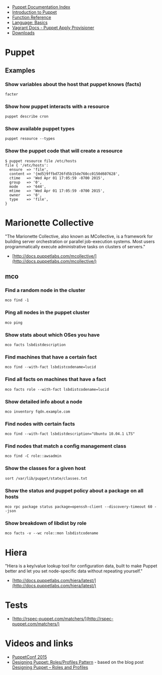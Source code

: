 - [Puppet Documentation Index](https://docs.puppetlabs.com/puppet/)
- [Introduction to Puppet](https://docs.puppetlabs.com/guides/introduction.html)
- [Function Reference](https://docs.puppetlabs.com/references/latest/function.html)
- [Language: Basics](https://docs.puppetlabs.com/puppet/latest/reference/lang_summary.html)
- [Vagrant Docs - Puppet Apply Provisioner](https://docs.vagrantup.com/v2/provisioning/puppet_apply.html)
- [Downloads](https://puppetlabs.com/misc/download-options-get)

# Puppet
## Examples
### Show variables about the host that puppet knows (facts)

```
facter
```

### Show how puppet interacts with a resource

```
puppet describe cron
```

### Show available puppet types

```
puppet resource --types
```

### Show the puppet code that will create a resource

```
$ puppet resource file /etc/hosts
file { '/etc/hosts':
  ensure  => 'file',
  content => '{md5}9ffbd726fd5b15de760cc0150d607628',
  ctime   => 'Wed Apr 01 17:05:59 -0700 2015',
  group   => '0',
  mode    => '644',
  mtime   => 'Wed Apr 01 17:05:59 -0700 2015',
  owner   => '0',
  type    => 'file',
}
```

# Marionette Collective
"The Marionette Collective, also known as MCollective, is a framework for building server orchestration or parallel job-execution systems. Most users programmatically execute administrative tasks on clusters of servers."
- [http://docs.puppetlabs.com/mcollective/](http://docs.puppetlabs.com/mcollective/)

## mco
### Find a random node in the cluster

```
mco find -1
```

### Ping all nodes in the puppet cluster

```
mco ping
```

### Show stats about which OSes you have

```
mco facts lsbdistdescription
```

### Find machines that have a certain fact

```
mco find --with-fact lsbdistcodename=lucid
```

### Find all facts on machines that have a fact

```
mco facts role --with-fact lsbdistcodename=lucid
```

### Show detailed info about a node

```
mco inventory fqdn.example.com
```

### Find nodes with certain facts

```
mco find --with-fact lsbdistdescription="Ubuntu 10.04.1 LTS"
```

### Find nodes that match a config management class

```
mco find -C role::awsadmin
```

### Show the classes for a given host

```
sort /var/lib/puppet/state/classes.txt
```

### Show the status and puppet policy about a package on all hosts

```
mco rpc package status package=openssh-client --discovery-timeout 60 --json
```

### Show breakdown of libdist by role

```
mco facts -v --wc role::mon lsbdistcodename
```

# Hiera
"Hiera is a key/value lookup tool for configuration data, built to make Puppet better and let you set node-specific data without repeating yourself."
- [http://docs.puppetlabs.com/hiera/latest/](http://docs.puppetlabs.com/hiera/latest/)

# Tests
- [http://rspec-puppet.com/matchers/](http://rspec-puppet.com/matchers/)

# Videos and links
- [PuppetConf 2015](https://www.youtube.com/playlist?list=PLV86BgbREluUDlJW_jAqnWPj0THx7eXBA)
- [Designing Puppet: Roles/Profiles Pattern](https://www.youtube.com/watch?v=ZpHtOnlSGNY) - based on the blog post [Designing Puppet – Roles and Profiles](http://www.craigdunn.org/2012/05/239/)
